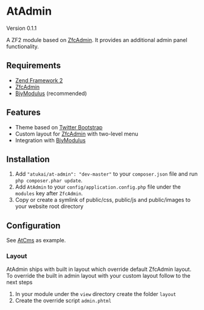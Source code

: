 # AtAdmin

Version 0.1.1

A ZF2 module based on [ZfcAdmin](https://github.com/ZF-Commons/ZfcAdmin). It provides an additional admin panel
functionality.

## Requirements

* [Zend Framework 2](https://github.com/zendframework/zf2)
* [ZfcAdmin](https://github.com/ZF-Commons/ZfcAdmin)
* [BjyModulus](https://github.com/bjyoungblood/BjyModulus) (recommended)

## Features

* Theme based on [Twitter Bootstrap](http://twitter.github.com/bootstrap/)
* Custom layout for [ZfcAdmin](https://github.com/ZF-Commons/ZfcAdmin) with two-level menu
* Integration with [BjyModulus](https://github.com/bjyoungblood/BjyModulus)

## Installation

 1. Add `"atukai/at-admin": "dev-master"` to your `composer.json` file and run `php composer.phar update`.
 2. Add `AtAdmin` to your `config/application.config.php` file under the `modules` key after `ZfcAdmin`.
 3. Copy or create a symlink of public/css, public/js and public/images to your website root directory

## Configuration

See [AtCms](https://github.com/atukai/AtCms) as example.

### Layout
AtAdmin ships with built in layout which override default ZfcAdmin layout.
To override the built in admin layout with your custom layout follow to the next steps

1. In your module under the `view` directory create the folder `layout`
2. Create the override script `admin.phtml`